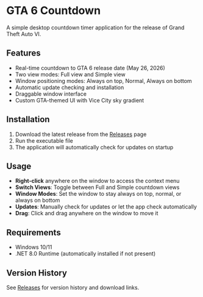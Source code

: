 # GTA 6 Countdown

A simple desktop countdown timer application for the release of Grand Theft Auto VI.

## Features

- Real-time countdown to GTA 6 release date (May 26, 2026)
- Two view modes: Full view and Simple view
- Window positioning modes: Always on top, Normal, Always on bottom
- Automatic update checking and installation
- Draggable window interface
- Custom GTA-themed UI with Vice City sky gradient

## Installation

1. Download the latest release from the [Releases](../../releases) page
2. Run the executable file
3. The application will automatically check for updates on startup

## Usage

- **Right-click** anywhere on the window to access the context menu
- **Switch Views**: Toggle between Full and Simple countdown views
- **Window Modes**: Set the window to stay always on top, normal, or always on bottom
- **Updates**: Manually check for updates or let the app check automatically
- **Drag**: Click and drag anywhere on the window to move it

## Requirements

- Windows 10/11
- .NET 8.0 Runtime (automatically installed if not present)

## Version History

See [Releases](../../releases) for version history and download links.
